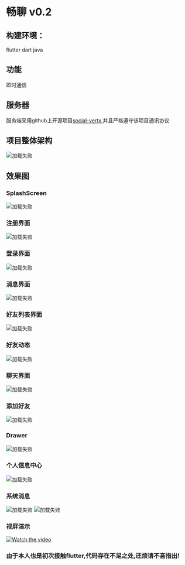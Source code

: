 # 畅聊 v0.2
## 构建环境：
flutter dart java
## 功能
即时通信
## 服务器
服务端采用github上开源项目[social-vertx](https://github.com/whitewoodcity/social-vertex),并且严格遵守该项目通讯协议
## 项目整体架构
![加载失败](https://github.com/GZYangKui/flutter-IM/blob/master/snap-shot/framewrk.png "framework")
## 效果图
### SplashScreen
![加载失败](https://github.com/GZYangKui/flutter-IM/blob/master/snap-shot/SplashScreen.png "SplashScreen")
### 注册界面
![加载失败](https://github.com/GZYangKui/flutter-IM/blob/master/snap-shot/register.png "注册")
### 登录界面
![加载失败](https://github.com/GZYangKui/flutter-IM/blob/master/snap-shot/login.png "登录界面")
### 消息界面
![加载失败](https://github.com/GZYangKui/flutter-IM/blob/master/snap-shot/Message.png "消息")
### 好友列表界面
![加载失败](https://github.com/GZYangKui/flutter-IM/blob/master/snap-shot/friends.png "好友列表")
### 好友动态
![加载失败](https://github.com/GZYangKui/flutter-IM/blob/master/snap-shot/zoon.png "动态")
### 聊天界面
![加载失败](https://github.com/GZYangKui/flutter-IM/blob/master/snap-shot/chat.png "聊天")
### 添加好友
![加载失败](https://github.com/GZYangKui/flutter-IM/blob/master/snap-shot/addfriends.png "聊天")
### Drawer
![加载失败](https://github.com/GZYangKui/flutter-IM/blob/master/snap-shot/draw.png "drawer")
### 个人信息中心
![加载失败](https://github.com/GZYangKui/flutter-IM/blob/master/snap-shot/personInf.png "个人信息中心")
### 系统消息
![加载失败](https://github.com/GZYangKui/flutter-IM/blob/master/snap-shot/systemInform1.png "系统消息")
![加载失败](https://github.com/GZYangKui/flutter-IM/blob/master/snap-shot/systeminform.png "系统消息")
### 视屏演示
[![Watch the video](https://raw.github.com/GabLeRoux/WebMole/master/ressources/WebMole_Youtube_Video.png)](http://youtu.be/vt5fpE0bzSY)


### 由于本人也是初次接触flutter,代码存在不足之处,还烦请不吝指出!
